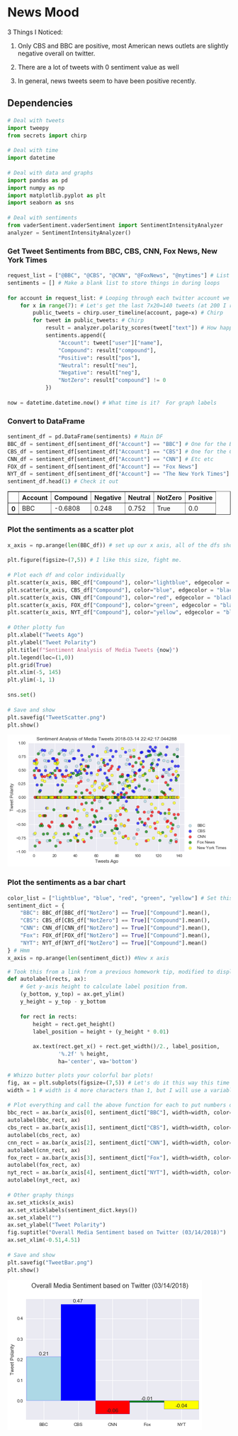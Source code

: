 
# News Mood
3 Things I Noticed:

1) Only CBS and BBC are positive, most American news outlets are slightly negative overall on twitter.

2) There are a lot of tweets with 0 sentiment value as well

3) In general, news tweets seem to have been positive recently.

## Dependencies


```python
# Deal with tweets
import tweepy
from secrets import chirp

# Deal with time
import datetime

# Deal with data and graphs
import pandas as pd
import numpy as np
import matplotlib.pyplot as plt
import seaborn as sns

# Deal with sentiments
from vaderSentiment.vaderSentiment import SentimentIntensityAnalyzer
analyzer = SentimentIntensityAnalyzer()
```

### Get Tweet Sentiments from BBC, CBS, CNN, Fox News, New York Times


```python
request_list = ["@BBC", "@CBS", "@CNN", "@FoxNews", "@nytimes"] # List of strings to feed tweepy, twitter accounts here
sentiments = [] # Make a blank list to store things in during loops

for account in request_list: # Looping through each twitter account we want
    for x in range(7): # Let's get the last 7x20=140 tweets (at 200 I ran into an issue with CBS only having 199)
        public_tweets = chirp.user_timeline(account, page=x) # Chirp
        for tweet in public_tweets: # Chirp
            result = analyzer.polarity_scores(tweet["text"]) # How happy is this bird?
            sentiments.append({
                "Account": tweet["user"]["name"],
                "Compound": result["compound"],
                "Positive": result["pos"],
                "Neutral": result["neu"],
                "Negative": result["neg"],
                "NotZero": result["compound"] != 0
            })

now = datetime.datetime.now() # What time is it?  For graph labels
```

### Convert to DataFrame


```python
sentiment_df = pd.DataFrame(sentiments) # Main DF
BBC_df = sentiment_df[sentiment_df["Account"] == "BBC"] # One for the BBC
CBS_df = sentiment_df[sentiment_df["Account"] == "CBS"] # One for the CBS
CNN_df = sentiment_df[sentiment_df["Account"] == "CNN"] # Etc etc
FOX_df = sentiment_df[sentiment_df["Account"] == "Fox News"]
NYT_df = sentiment_df[sentiment_df["Account"] == "The New York Times"]
sentiment_df.head(1) # Check it out
```




<div>
<table border="1" class="dataframe">
  <thead>
    <tr style="text-align: right;">
      <th></th>
      <th>Account</th>
      <th>Compound</th>
      <th>Negative</th>
      <th>Neutral</th>
      <th>NotZero</th>
      <th>Positive</th>
    </tr>
  </thead>
  <tbody>
    <tr>
      <th>0</th>
      <td>BBC</td>
      <td>-0.6808</td>
      <td>0.248</td>
      <td>0.752</td>
      <td>True</td>
      <td>0.0</td>
    </tr>
  </tbody>
</table>
</div>



### Plot the sentiments as a scatter plot


```python
x_axis = np.arange(len(BBC_df)) # set up our x axis, all of the dfs should be 140 long so whichever is fine to len()

plt.figure(figsize=(7,5)) # I like this size, fight me.

# Plot each df and color individually
plt.scatter(x_axis, BBC_df["Compound"], color="lightblue", edgecolor = "black", marker="o", label="BBC", alpha=0.7)
plt.scatter(x_axis, CBS_df["Compound"], color="blue", edgecolor = "black", marker="o", label="CBS", alpha=0.7)
plt.scatter(x_axis, CNN_df["Compound"], color="red", edgecolor = "black", marker="o", label="CNN", alpha=0.7)
plt.scatter(x_axis, FOX_df["Compound"], color="green", edgecolor = "black", marker="o", label="Fox News", alpha=0.7)
plt.scatter(x_axis, NYT_df["Compound"], color="yellow", edgecolor = "black", marker="o", label="New York Times", alpha=0.7)

# Other plotty fun
plt.xlabel("Tweets Ago")
plt.ylabel("Tweet Polarity")
plt.title(f"Sentiment Analysis of Media Tweets {now}")
plt.legend(loc=(1,0))
plt.grid(True)
plt.xlim(-5, 145)
plt.ylim(-1, 1)

sns.set()

# Save and show
plt.savefig("TweetScatter.png")
plt.show()
```


![png](output_8_0.png)


### Plot the sentiments as a bar chart


```python
color_list = ["lightblue", "blue", "red", "green", "yellow"] # Set this up because I think I might be lazy or need it?
sentiment_dict = {
    "BBC": BBC_df[BBC_df["NotZero"] == True]["Compound"].mean(),
    "CBS": CBS_df[CBS_df["NotZero"] == True]["Compound"].mean(),
    "CNN": CNN_df[CNN_df["NotZero"] == True]["Compound"].mean(),
    "Fox": FOX_df[FOX_df["NotZero"] == True]["Compound"].mean(),
    "NYT": NYT_df[NYT_df["NotZero"] == True]["Compound"].mean()
} # Hmm
x_axis = np.arange(len(sentiment_dict)) #New x axis
```


```python
# Took this from a link from a previous homework tip, modified to display decimals
def autolabel(rects, ax):
    # Get y-axis height to calculate label position from.
    (y_bottom, y_top) = ax.get_ylim()
    y_height = y_top - y_bottom

    for rect in rects:
        height = rect.get_height()
        label_position = height + (y_height * 0.01)

        ax.text(rect.get_x() + rect.get_width()/2., label_position,
                '%.2f' % height,
                ha='center', va='bottom')
```


```python
# Whizzo butter plots your colorful bar plots!
fig, ax = plt.subplots(figsize=(7,5)) # Let's do it this way this time
width = 1 # width is 4 more characters than 1, but I will use a variable here

# Plot everything and call the above function for each to put numbers over the bars all pretty like
bbc_rect = ax.bar(x_axis[0], sentiment_dict["BBC"], width=width, color=color_list[0], label="BBC", edgecolor="b")
autolabel(bbc_rect, ax)
cbs_rect = ax.bar(x_axis[1], sentiment_dict["CBS"], width=width, color=color_list[1], label="CBS", edgecolor="b")
autolabel(cbs_rect, ax)
cnn_rect = ax.bar(x_axis[2], sentiment_dict["CNN"], width=width, color=color_list[2], label="CNN", edgecolor="b")
autolabel(cnn_rect, ax)
fox_rect = ax.bar(x_axis[3], sentiment_dict["Fox"], width=width, color=color_list[3], label="Fox News", edgecolor="b")
autolabel(fox_rect, ax)
nyt_rect = ax.bar(x_axis[4], sentiment_dict["NYT"], width=width, color=color_list[4], label="New York Times", edgecolor="b")
autolabel(nyt_rect, ax)

# Other graphy things
ax.set_xticks(x_axis)
ax.set_xticklabels(sentiment_dict.keys())
ax.set_xlabel("")
ax.set_ylabel("Tweet Polarity")
fig.suptitle("Overall Media Sentiment based on Twitter (03/14/2018)")
ax.set_xlim(-0.51,4.51)

# Save and show
plt.savefig("TweetBar.png")
plt.show()
```


![png](output_12_0.png)

